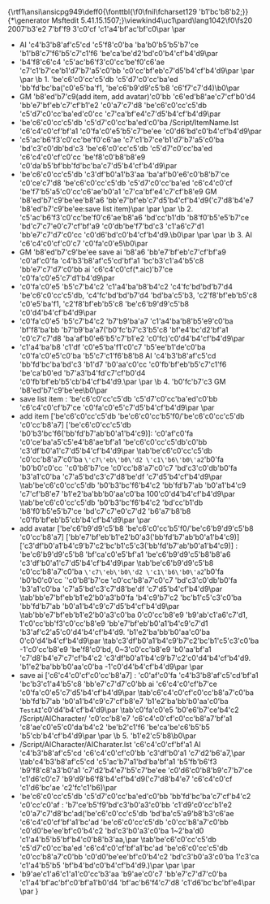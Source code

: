 ﻿{\rtf1\ansi\ansicpg949\deff0{\fonttbl{\f0\fnil\fcharset129 \'b1\'bc\'b8\'b2;}}
{\*\generator Msftedit 5.41.15.1507;}\viewkind4\uc1\pard\lang1042\f0\fs20 2007\'b3\'e2 7\'bf\'f9 3\'c0\'cf \'c1\'a4\'bf\'ac\'bf\'c0\par
\par
 - AI \'c4\'b3\'b8\'af\'c5\'cd \'c5\'f8\'c0\'ba \'ba\'b0\'b5\'b5\'b7\'ce \'b1\'b8\'c7\'f6\'b5\'c7\'c1\'f6 \'be\'ca\'be\'d2\'bd\'c0\'b4\'cf\'b4\'d9\par
 - \'b4\'f8\'c6\'c4 \'c5\'ac\'b6\'f3\'c0\'cc\'be\'f0\'c6\'ae \'c7\'c1\'b7\'ce\'b1\'d7\'b7\'a5\'c0\'bb \'c0\'cc\'bf\'eb\'c7\'d5\'b4\'cf\'b4\'d9\par
\par
\par
\b 1. \'be\'c6\'c0\'cc\'c5\'db \'c5\'d7\'c0\'cc\'ba\'ed \'bb\'fd\'bc\'ba(\'c0\'e5\'ba\'f1, \'be\'c6\'b9\'d9\'c5\'b8 \'c6\'f7\'c7\'d4)\b0\par
 - GM \'b8\'ed\'b7\'c9(add item, add avatar)\'c0\'bb \'c6\'ed\'b8\'ae\'c7\'cf\'b0\'d4 \'bb\'e7\'bf\'eb\'c7\'cf\'b1\'e2 \'c0\'a7\'c7\'d8 \'be\'c6\'c0\'cc\'c5\'db \'c5\'d7\'c0\'cc\'ba\'ed\'c0\'cc \'c7\'ca\'bf\'e4\'c7\'d5\'b4\'cf\'b4\'d9\par
 - \'be\'c6\'c0\'cc\'c5\'db \'c5\'d7\'c0\'cc\'ba\'ed\'c0\'ba /Script/ItemName.lst \'c6\'c4\'c0\'cf\'bf\'a1 \'c0\'fa\'c0\'e5\'b5\'c7\'be\'ee \'c0\'d6\'bd\'c0\'b4\'cf\'b4\'d9\par
 - \'c5\'ac\'b6\'f3\'c0\'cc\'be\'f0\'c6\'ae \'c7\'c1\'b7\'ce\'b1\'d7\'b7\'a5\'c0\'ba \'bd\'c3\'c0\'db\'bd\'c3 \'be\'c6\'c0\'cc\'c5\'db \'c5\'d7\'c0\'cc\'ba\'ed \'c6\'c4\'c0\'cf\'c0\'cc \'be\'f8\'c0\'b8\'b8\'e9 \'c0\'da\'b5\'bf\'bb\'fd\'bc\'ba\'c7\'d5\'b4\'cf\'b4\'d9\par
 - \'be\'c6\'c0\'cc\'c5\'db \'c3\'df\'b0\'a1\'b3\'aa \'ba\'af\'b0\'e6\'c0\'b8\'b7\'ce \'c0\'ce\'c7\'d8 \'be\'c6\'c0\'cc\'c5\'db \'c5\'d7\'c0\'cc\'ba\'ed \'c6\'c4\'c0\'cf \'be\'f7\'b5\'a5\'c0\'cc\'c6\'ae\'b0\'a1 \'c7\'ca\'bf\'e4\'c7\'cf\'b8\'e9 GM \'b8\'ed\'b7\'c9\'be\'ee\'b8\'a6 \'bb\'e7\'bf\'eb\'c7\'d5\'b4\'cf\'b4\'d9(\'c7\'d8\'b4\'e7 \'b8\'ed\'b7\'c9\'be\'ee:save list item)\par
\par
\par
\b 2. \'c5\'ac\'b6\'f3\'c0\'cc\'be\'f0\'c6\'ae\'b8\'a6 \'bd\'cc\'b1\'db \'b8\'f0\'b5\'e5\'b7\'ce \'bd\'c7\'c7\'e0\'c7\'cf\'bf\'a9 \'c0\'db\'be\'f7\'bd\'c3 \'c1\'a6\'c7\'d1 \'bb\'e7\'c7\'d7\'c0\'cc \'c0\'d6\'bd\'c0\'b4\'cf\'b4\'d9.\b0\par
\par
\par
\b 3. AI \'c6\'c4\'c0\'cf\'c0\'c7 \'c0\'fa\'c0\'e5\b0\par
 - GM \'b8\'ed\'b7\'c9\'be\'ee save ai \'b8\'a6 \'bb\'e7\'bf\'eb\'c7\'cf\'bf\'a9 \'c0\'af\'c0\'fa \'c4\'b3\'b8\'af\'c5\'cd\'bf\'a1 \'bc\'b3\'c1\'a4\'b5\'c8 \'bb\'e7\'c7\'d7\'c0\'bb ai \'c6\'c4\'c0\'cf(*.aic)\'b7\'ce \'c0\'fa\'c0\'e5\'c7\'d1\'b4\'d9\par
 - \'c0\'fa\'c0\'e5 \'b5\'c7\'b4\'c2 \'c1\'a4\'ba\'b8\'b4\'c2 \'c4\'fc\'bd\'bd\'b7\'d4 \'be\'c6\'c0\'cc\'c5\'db, \'c4\'fc\'bd\'bd\'b7\'d4 \'bd\'ba\'c5\'b3, \'c2\'f8\'bf\'eb\'b5\'c8 \'c0\'e5\'ba\'f1, \'c2\'f8\'bf\'eb\'b5\'c8 \'be\'c6\'b9\'d9\'c5\'b8 \'c0\'d4\'b4\'cf\'b4\'d9\par
 - \'c0\'fa\'c0\'e5 \'b5\'c7\'b4\'c2 \'b7\'b9\'ba\'a7 \'c1\'a4\'ba\'b8\'b5\'e9\'c0\'ba \'bf\'f8\'ba\'bb \'b7\'b9\'ba\'a7(\'b0\'fc\'b7\'c3\'b5\'c8 \'bf\'e4\'bc\'d2\'bf\'a1 \'c0\'c7\'c7\'d8 \'ba\'af\'b0\'e6\'b5\'c7\'b1\'e2 \'c0\'fc)\'c0\'d4\'b4\'cf\'b4\'d9\par
 - \'c1\'a4\'ba\'b8 \'c1\'df \'c0\'e5\'ba\'f1\'c0\'c7 \'b5\'ee\'b1\'de\'c0\'ba \'c0\'fa\'c0\'e5\'c0\'ba \'b5\'c7\'c1\'f6\'b8\'b8 AI \'c4\'b3\'b8\'af\'c5\'cd \'bb\'fd\'bc\'ba\'bd\'c3 \'b1\'d7 \'b0\'aa\'c0\'cc \'c0\'fb\'bf\'eb\'b5\'c7\'c1\'f6 \'be\'ca\'b0\'ed \'b7\'a3\'b4\'fd\'c7\'cf\'b0\'d4 \'c0\'fb\'bf\'eb\'b5\'cb\'b4\'cf\'b4\'d9.\par
\par
\b 4. \'b0\'fc\'b7\'c3 GM \'b8\'ed\'b7\'c9\'be\'ee\b0\par
 - save list item : \'be\'c6\'c0\'cc\'c5\'db \'c5\'d7\'c0\'cc\'ba\'ed\'c0\'bb \'c6\'c4\'c0\'cf\'b7\'ce \'c0\'fa\'c0\'e5\'c7\'d5\'b4\'cf\'b4\'d9\par
\par
 - add item [\'be\'c6\'c0\'cc\'c5\'db \'be\'c6\'c0\'cc\'b5\'f0/\'be\'c6\'c0\'cc\'c5\'db \'c0\'cc\'b8\'a7] [\'be\'c6\'c0\'cc\'c5\'db \'b0\'b3\'bc\'f6(\'bb\'fd\'b7\'ab\'b0\'a1\'b4\'c9)]: \'c0\'af\'c0\'fa \'c0\'ce\'ba\'a5\'c5\'e4\'b8\'ae\'bf\'a1 \'be\'c6\'c0\'cc\'c5\'db\'c0\'bb \'c3\'df\'b0\'a1\'c7\'d5\'b4\'cf\'b4\'d9\par
\tab\'be\'c6\'c0\'cc\'c5\'db \'c0\'cc\'b8\'a7\'c0\'ba `\'c7\'eb\'b0\'d2 \'c1\'b6\'b0\'a2`\'b0\'fa \'b0\'b0\'c0\'cc `\'c0\'b8\'b7\'ce \'c0\'cc\'b8\'a7\'c0\'c7 \'bd\'c3\'c0\'db\'b0\'fa \'b3\'a1\'c0\'ba \'c7\'a5\'bd\'c3\'c7\'d8\'be\'df \'c7\'d5\'b4\'cf\'b4\'d9\par
\tab\'be\'c6\'c0\'cc\'c5\'db \'b0\'b3\'bc\'f6\'b4\'c2 \'bb\'fd\'b7\'ab \'b0\'a1\'b4\'c9 \'c7\'cf\'b8\'e7 \'b1\'e2\'ba\'bb\'b0\'aa\'c0\'ba 100\'c0\'d4\'b4\'cf\'b4\'d9\par
\tab\'be\'c6\'c0\'cc\'c5\'db \'b0\'b3\'bc\'f6\'b4\'c2 \'bd\'cc\'b1\'db \'b8\'f0\'b5\'e5\'b7\'ce \'bd\'c7\'c7\'e0\'c7\'d2 \'b6\'a7\'b8\'b8 \'c0\'fb\'bf\'eb\'b5\'cb\'b4\'cf\'b4\'d9\par
\par
 - add avatar [\'be\'c6\'b9\'d9\'c5\'b8 \'be\'c6\'c0\'cc\'b5\'f0/\'be\'c6\'b9\'d9\'c5\'b8 \'c0\'cc\'b8\'a7] [\'bb\'e7\'bf\'eb\'b1\'e2\'b0\'a3(\'bb\'fd\'b7\'ab\'b0\'a1\'b4\'c9)] [\'c3\'df\'b0\'a1\'b4\'c9\'b7\'c2\'bc\'b1\'c5\'c3(\'bb\'fd\'b7\'ab\'b0\'a1\'b4\'c9)] : \'be\'c6\'b9\'d9\'c5\'b8 \'bf\'ca\'c0\'e5\'bf\'a1 \'be\'c6\'b9\'d9\'c5\'b8\'b8\'a6 \'c3\'df\'b0\'a1\'c7\'d5\'b4\'cf\'b4\'d9\par
\tab\'be\'c6\'b9\'d9\'c5\'b8 \'c0\'cc\'b8\'a7\'c0\'ba `\'c7\'eb\'b0\'d2 \'c1\'b6\'b0\'a2`\'b0\'fa \'b0\'b0\'c0\'cc `\'c0\'b8\'b7\'ce \'c0\'cc\'b8\'a7\'c0\'c7 \'bd\'c3\'c0\'db\'b0\'fa \'b3\'a1\'c0\'ba \'c7\'a5\'bd\'c3\'c7\'d8\'be\'df \'c7\'d5\'b4\'cf\'b4\'d9\par
\tab\'bb\'e7\'bf\'eb\'b1\'e2\'b0\'a3\'b0\'fa \'b4\'c9\'b7\'c2 \'bc\'b1\'c5\'c3\'c0\'ba \'bb\'fd\'b7\'ab \'b0\'a1\'b4\'c9\'c7\'d5\'b4\'cf\'b4\'d9\par
\tab\'bb\'e7\'bf\'eb\'b1\'e2\'b0\'a3\'c0\'ba 0\'c0\'cc\'b8\'e9 \'b9\'ab\'c1\'a6\'c7\'d1, 1\'c0\'cc\'bb\'f3\'c0\'cc\'b8\'e9 \'bb\'e7\'bf\'eb\'b0\'a1\'b4\'c9\'c7\'d1 \'b3\'af\'c2\'a5\'c0\'d4\'b4\'cf\'b4\'d9. \'b1\'e2\'ba\'bb\'b0\'aa\'c0\'ba 0\'c0\'d4\'b4\'cf\'b4\'d9\par
\tab\'c3\'df\'b0\'a1\'b4\'c9\'b7\'c2\'bc\'b1\'c5\'c3\'c0\'ba -1\'c0\'cc\'b8\'e9 \'be\'f8\'c0\'bd, 0~3\'c0\'cc\'b8\'e9 \'b0\'aa\'bf\'a1 \'c7\'d8\'b4\'e7\'c7\'cf\'b4\'c2 \'c3\'df\'b0\'a1\'b4\'c9\'b7\'c2\'c0\'d4\'b4\'cf\'b4\'d9. \'b1\'e2\'ba\'bb\'b0\'aa\'c0\'ba -1\'c0\'d4\'b4\'cf\'b4\'d9\par
\par
 - save ai [\'c6\'c4\'c0\'cf\'c0\'cc\'b8\'a7] : \'c0\'af\'c0\'fa \'c4\'b3\'b8\'af\'c5\'cd\'bf\'a1 \'bc\'b3\'c1\'a4\'b5\'c8 \'bb\'e7\'c7\'d7\'c0\'bb ai \'c6\'c4\'c0\'cf\'b7\'ce \'c0\'fa\'c0\'e5\'c7\'d5\'b4\'cf\'b4\'d9\par
\tab\'c6\'c4\'c0\'cf\'c0\'cc\'b8\'a7\'c0\'ba \'bb\'fd\'b7\'ab \'b0\'a1\'b4\'c9\'c7\'cf\'b8\'e7 \'b1\'e2\'ba\'bb\'b0\'aa\'c0\'ba `TestAI`\'c0\'d4\'b4\'cf\'b4\'d9\par
\tab\'c0\'fa\'c0\'e5 \'b0\'e6\'b7\'ce\'b4\'c2 /Script/AICharacter/ \'c0\'cc\'b8\'e7 \'c6\'c4\'c0\'cf\'c0\'cc\'b8\'a7\'bf\'a1 \'c8\'ae\'c0\'e5\'c0\'da\'b4\'c2 \'be\'b2\'c1\'f6 \'be\'ca\'be\'c6\'b5\'b5 \'b5\'cb\'b4\'cf\'b4\'d9\par
\par
\b 5. \'b1\'e2\'c5\'b8\b0\par
 - /Script/AICharacter/AICharater.lst \'c6\'c4\'c0\'cf\'bf\'a1 AI \'c4\'b3\'b8\'af\'c5\'cd \'c6\'c4\'c0\'cf\'c0\'bb \'c3\'df\'b0\'a1 \'c7\'d2\'b6\'a7,\par
\tab\'c4\'b3\'b8\'af\'c5\'cd \'c5\'ac\'b7\'a1\'bd\'ba\'bf\'a1 \'b5\'fb\'b6\'f3 \'b9\'f8\'c8\'a3\'b0\'a1 \'c7\'d2\'b4\'e7\'b5\'c7\'be\'ee \'c0\'d6\'c0\'b8\'b9\'c7\'b7\'ce \'c1\'d6\'c0\'c7 \'b9\'d9\'b6\'f8\'b4\'cf\'b4\'d9(\'c7\'d8\'b4\'e7 \'c6\'c4\'c0\'cf \'c1\'d6\'bc\'ae \'c2\'fc\'c1\'b6)\par
 - \'be\'c6\'c0\'cc\'c5\'db \'c5\'d7\'c0\'cc\'ba\'ed\'c0\'bb \'bb\'fd\'bc\'ba\'c7\'cf\'b4\'c2 \'c0\'cc\'c0\'af : \'b7\'ce\'b5\'f9\'bd\'c3\'b0\'a3\'c0\'bb \'c1\'d9\'c0\'cc\'b1\'e2 \'c0\'a7\'c7\'d8\'bc\'ad(\'be\'c6\'c0\'cc\'c5\'db \'bd\'ba\'c5\'a9\'b8\'b3\'c6\'ae \'c6\'c4\'c0\'cf\'bf\'a1\'bc\'ad \'be\'c6\'c0\'cc\'c5\'db \'c0\'cc\'b8\'a7\'c0\'bb \'c0\'d0\'be\'ee\'bf\'c0\'b4\'c2 \'bd\'c3\'b0\'a3\'c0\'ba 1~2\'ba\'d0 \'c1\'a4\'b5\'b5\'bf\'b4\'c0\'b8\'b3\'aa,\par
\tab\'be\'c6\'c0\'cc\'c5\'db \'c5\'d7\'c0\'cc\'ba\'ed \'c6\'c4\'c0\'cf\'bf\'a1\'bc\'ad \'be\'c6\'c0\'cc\'c5\'db \'c0\'cc\'b8\'a7\'c0\'bb \'c0\'d0\'be\'ee\'bf\'c0\'b4\'c2 \'bd\'c3\'b0\'a3\'c0\'ba 1\'c3\'ca \'c1\'a4\'b5\'b5 \'bf\'b4\'bd\'c0\'b4\'cf\'b4\'d9.)\par
\par
\par
 - \'b9\'ae\'c1\'a6\'c1\'a1\'c0\'cc\'b3\'aa \'b9\'ae\'c0\'c7 \'bb\'e7\'c7\'d7\'c0\'ba \'c1\'a4\'bf\'ac\'bf\'c0\'bf\'a1\'b0\'d4 \'bf\'ac\'b6\'f4\'c7\'d8 \'c1\'d6\'bc\'bc\'bf\'e4\par
\par
}
 